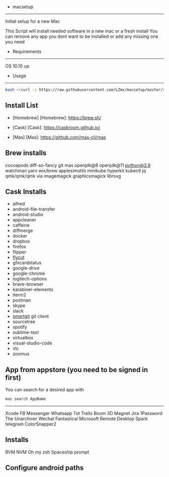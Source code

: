 * macsetup
------------------------
Initial setup for a new Mac

This Script will install needed software in a new mac or a fresh install
You can remove any app you dont want to be installed or add any missing one you need

* Requirements
------------------------
OS 10.10 up

* Usage
------------------------
```sh
bash <(curl -s https://raw.githubusercontent.com/LZmx/macsetup/master/setup.sh)
```

Install List
------------------------

* [Homebrew] 
[Homebrew]: https://brew.sh/

* [Cask]
[Cask]: https://caskroom.github.io/

* [Mas]
[Mas]: https://github.com/mas-cli/mas

Brew installs
------------------------
cocoapods
diff-so-fancy
git
mas
openjdk@8
openjdk@11
python@3.9
watchman
yarn
wix/brew
applesimutils
minikube
hyperkit
kubectl
jq
qmk/qmk/qmk
via
imagemagick
graphicsmagick
librsvg

Cask Installs
------------------------

* alfred
* android-file-transfer
* android-studio
* appcleaner
* caffeine
* diffmerge
* docker
* dropbox
* firefox
* flipper
* [flycut]
* gfxcardstatus
* google-drive
* google-chrome
* logitech-options
* brave-browser
* karabiner-elements
* iterm2
* postman
* skype
* slack
* [smartgit] git client 
* sourcetree
* spotify
* sublime-text
* virtualbox
* visual-studio-code
* vlc
* zoomus


[flycut]: https://github.com/TermiT/Flycut
[smartgit]: http://www.syntevo.com/smartgit/

App from appstore (you need to be signed in first)
------------------------
You can search for a desired app with
```sh
mas search AppName
```
------------------------

Xcode
FB Messenger
Whatsapp
Tot
Trello
Boom 3D
Magnet
Jira
1Password
The Unarchiver
Wechat
Fantastical
Microsoft Remote Desktop
Spark
telegram
ColorSnapper2


Installs
------------------------

RVM
NVM
Oh my zsh
Spaceship prompt


Configure android paths
------------------------